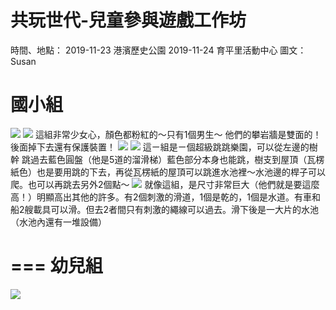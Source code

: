 共玩世代-兒童參與遊戲工作坊
===

時間、地點：
2019-11-23 港濱歷史公園
2019-11-24 育平里活動中心
圖文： Susan

國小組
===
![](https://g0vhackmd.blob.core.windows.net/g0v-hackmd-images/upload_f9d3fd044325f1e7a789a910328df880)
![](https://g0vhackmd.blob.core.windows.net/g0v-hackmd-images/upload_3eadabab1965511b82d6e850de3e316f)
這組非常少女心，顏色都粉紅的～只有1個男生～
他們的攀岩牆是雙面的！後面掉下去還有保護裝置！
![](https://g0vhackmd.blob.core.windows.net/g0v-hackmd-images/upload_146c35f7573e01e2b5c95d13aa775c07)
![](https://g0vhackmd.blob.core.windows.net/g0v-hackmd-images/upload_aa18862d7575c68231e138b2eb973012)
這ㄧ組是ㄧ個超級跳跳樂園，可以從左邊的樹幹 跳過去藍色圓盤（他是5道的溜滑梯）藍色部分本身也能跳，樹支到屋頂（瓦楞紙色）也是要用跳的下去，再從瓦楞紙的屋頂可以跳進水池裡～水池邊的桿子可以爬。也可以再跳去另外2個點～
![](https://g0vhackmd.blob.core.windows.net/g0v-hackmd-images/upload_37bd6358d52446ecfefb034f634019bc)
就像這組，是尺寸非常巨大（他們就是要這麼高！）明顯高出其他的許多。有2個刺激的滑道，1個是乾的，1個是水道。有車和船2艘載具可以滑。但去2者間只有刺激的繩線可以過去。滑下後是一大片的水池（水池內還有一堆設備）

===
幼兒組
===
![](https://g0vhackmd.blob.core.windows.net/g0v-hackmd-images/upload_d518ea154fff4c61511601a1dda81f2b)